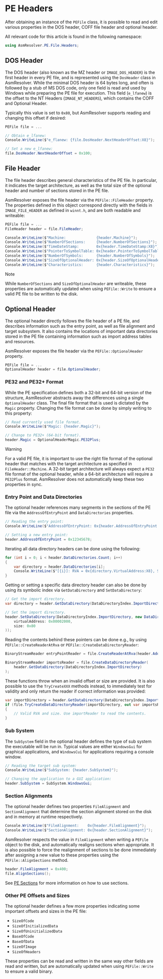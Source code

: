 # PE Headers

After obtaining an instance of the `PEFile` class, it is possible to
read and edit various properties in the DOS header, COFF file header and
optional header.

All relevant code for this article is found in the following namespace:

``` csharp
using AsmResolver.PE.File.Headers;
```

## DOS Header

The DOS header (also known as the MZ header or `IMAGE_DOS_HEADER`) is
the first header in every PE file, and is represented using the
`DosHeader` class in AsmResolver. While the minimal DOS header is 64
bytes long, and often is followed by a stub of MS DOS code, only one
field is read and used by Windows while preparing the PE file for
execution. This field (`e_lfanew`) is the offset to the NT Headers
(`IMAGE_NT_HEADERS`), which contains the COFF and Optional Header.

Typically this value is set to `0x80`, but AsmResolver supports reading
and changing this offset if desired:

``` csharp
PEFile file = ...

// Obtain e_lfanew:
Console.WriteLine($"e_flanew: {file.DosHeader.NextHeaderOffset:X8}");

// Set a new e_lfanew:
file.DosHeader.NextHeaderOffset = 0x100;
```

## File Header

The file header describes general characteristics of the PE file. In
particular, it indicates the target architecture, as well as the total
size of the optional header and number of sections stored in the PE
file.

AsmResolver exposes the file header via the `PEFile::FileHeader`
property. The properties defined in this object correspond directly with
the fields in `IMAGE_FILE_HEADER` as defined in `winnt.h`, and are both
readable and writeable:

``` csharp
PEFile file = ...
FileHeader header = file.FileHeader;

Console.WriteLine($"Machine:              {header.Machine}");
Console.WriteLine($"NumberOfSections:     {header.NumberOfSections}");
Console.WriteLine($"TimeDateStamp:        0x{header.TimeDateStamp:X8}");
Console.WriteLine($"PointerToSymbolTable: 0x{header.PointerToSymbolTable:X8}");
Console.WriteLine($"NumberOfSymbols:      {header.NumberOfSymbols}");
Console.WriteLine($"SizeOfOptionalHeader: 0x{header.SizeOfOptionalHeader:X4}");
Console.WriteLine($"Characteristics:      {header.Characteristics}");
```

> [!NOTE]
> While `NumberOfSections` and `SizeOfOptionalHeader` are writeable, these
> properties are automatically updated when using `PEFile::Write` to
> ensure a valid PE file to be written to the disk.

## Optional Header

The optional header directly follows the file header of a PE file, and
describes information such as the entry point, as well as file alignment
and target subsystem. It also contains the locations of important data
directories stored in the PE file containing information such as import
address tables and resources.

AsmResolver exposes the file header via the `PEFile::OptionalHeader`
property.

``` csharp
PEFile file = ...
OptionalHeader header = file.OptionalHeader;
```

### PE32 and PE32+ Format

While the PE specification defines both a 32-bit and 64-bit version of
the structure, AsmResolver abstracts away the differences using a single
`OptionalHeader` class. The final file format that is used is dictated
by the `Magic` property. Changing the file format can be done by simply
writing to this property:

``` csharp
// Read currently used file format.
Console.WriteLine($"Magic: {header.Magic}");

// Change to PE32+ (64-bit format).
header.Magic = OptionalHeaderMagic.PE32Plus;
```

> [!WARNING]
> For a valid PE file, it is important to use the right file format of the
> optional header that matches with the target architecture as specified
> in `FileHeader::Machine`. A 32-bit target architecture will always
> expect a `PE32` file format of the optional header, while a 64-bit
> architecture will require a `PE32Plus` format. AsmResolver does not
> automatically keep these two properties in sync.

### Entry Point and Data Directories

The optional header references many segments in the sections of the PE
file via the `AddressOfEntryPoint` and `DataDirectories` properties.

``` csharp
// Reading the entry point:
Console.WriteLine($"AddressOfEntryPoint: 0x{header.AddressOfEntryPoint:X8}");

// Setting a new entry point:
header.AddressOfEntryPoint = 0x12345678;
```

Iterating all data directory headers can be done using the following:

``` csharp
for (int i = 0; i < header.DataDirectories.Count; i++) 
{
    var directory = header.DataDirectories[i];
    Console.WriteLine($"[{i}]: RVA = 0x{directory.VirtualAddress:X8}, Size = 0x{directory.Size:X8}");
}
```

Getting or setting a specific data directory header can also be done by
using its symbolic index via `GetDataDirectory` and `SetDataDirectory`:

``` csharp
// Get the import directory.
var directory = header.GetDataDirectory(DataDirectoryIndex.ImportDirectory);

// Set the import directory.
header.SetDataDirectory(DataDirectoryIndex.ImportDirectory, new DataDirectory(
    virtualAddress: 0x00002000,
    size: 0x80
));
```

Reading the contents behind these pointers can be done e.g., by using
`PEFile::CreateReaderAtRva` or `PEFile::CreateDataDirectoryReader`:

``` csharp
BinaryStreamReader entryPointReader = file.CreateReaderAtRva(header.AddressOfEntryPoint);
```

``` csharp
BinaryStreamReader importsReader = file.CreateDataDirectoryReader(
    header.GetDataDirectory(DataDirectoryIndex.ImportDirectory)
);
```

These functions throw when an invalid offset or size are provided. It is
also possible to use the `TryCreateXXX` methods instead, to immediately
test for validity and only return the reader if correct information was
provided:

``` csharp
var importDirectory = header.GetDataDirectory(DataDirectoryIndex.ImportDirectory);
if (file.TryCreateDataDirectoryReader(importDirectory, out var importsReader))
{
    // Valid RVA and size. Use importReader to read the contents.
}
```

### Sub System

The `SubSystem` field in the optional header defines the type of sub
system the executable will be run in. Typical values are either
`WindowsGui` for graphical applications, and `WindowsCui` for
applications requiring a console window.

``` csharp
// Reading the target sub system:
Console.WriteLine($"SubSystem: {header.SubSystem}");

// Changing the application to a GUI application:
header.SubSystem = SubSystem.WindowsGui;
```

### Section Alignments

The optional header defines two properties `FileAlignment` and
`SectionAlignment` that determine the section alignment stored on the
disk and in memory at runtime respectively.

``` csharp
Console.WriteLine($"FileAlignment:    0x{header.FileAlignment}");
Console.WriteLine($"SectionAlignment: 0x{header.SectionAlignment}");
```

AsmResolver respects the value in `FileAlignment` when writing a
`PEFile` object to the disk, and automatically realigns sections when
appropriate. It is also possible to force the realignment of sections to
be done immediately after assigning a new value to these properties
using the `PEFile::AlignSections` method.

``` csharp
header.FileAlignment = 0x400;
file.AlignSections();
```

See [PE Sections](sections.md) for more information on how to use sections.

### Other PE Offsets and Sizes

The optional header defines a few more properties indicating some
important offsets and sizes in the PE file:

-   `SizeOfCode`
-   `SizeOfInitializedData`
-   `SizeOfUninitializedData`
-   `BaseOfCode`
-   `BaseOfData`
-   `SizeOfImage`
-   `SizeOfHeaders`

These properties can be read and written in the same way other fields
are read and written, but are automatically updated when using
`PEFile::Write` to ensure a valid binary.
